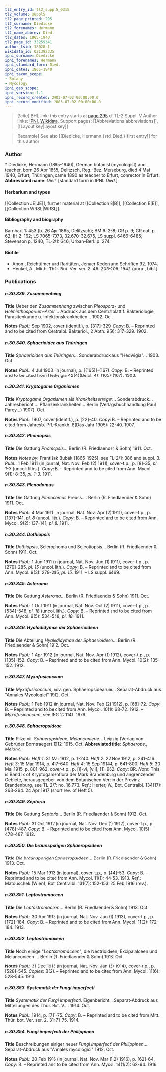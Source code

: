 ```yaml
---
tl2_entry_id: tl2_suppl5_0315
tl2_volume: suppl5
tl2_page_printed: 295
tl2_surname: Diedicke
tl2_forenames: Hermann
tl2_name_abbrev: Died.
tl2_dates: 1865-1940
tl2_page_id: 33259341
author_lsid: 18028-1
wikidata_id: Q21392335
ipni_surname: Diedicke
ipni_forenames: Hermann
ipni_standard_form: Died.
ipni_dates: 1865-1940
ipni_taxon_scope: 
- Botany
- Mycology
ipni_geo_scope: 
ipni_version: 1.1
ipni_record_created: 2003-07-02 00:00:00.0
ipni_record_modified: 2003-07-02 00:00:00.0
---
```


> [!cite] BHL link: this entry starts at [page 295](https://www.biodiversitylibrary.org/page/33259341) of TL-2 Suppl. V
> Author links: [IPNI](https://www.ipni.org/a/18028-1), [Wikidata](https://www.wikidata.org/wiki/Q21392335). Support pages: [[Abbreviations|abbreviations]], [[Layout key|layout key]]

> [!example] See also [[Diedicke, Hermann {std. Died.}|first entry]] for this author

### Author

\* Diedicke, Hermann (1865-1940), German botanist (mycologist) and teacher, born 26 Apr 1865, Delitzsch, Reg.-Bez. Merseburg, died 4 Mai 1940, Erfurt, Thüringen, came 1890 as teacher to Erfurt, conrector in Erfurt. 
**Abbreviated name**: *Died.* \[standard form in IPNI: *Died.*\]

#### Herbarium and types

[[Collection JE|JE]], further material at [[Collection B|B]], [[Collection E|E]], [[Collection WRSL|WRSL]].

#### Bibliography and biography

Barnhart 1: 453 (b. 26 Apr 1865, Delitzsch); BM 6: 268; GR p. 9; GR cat. p. 62; IH 2: 162; LS 7065-7073, 32.670-32.675, LS suppl. 6466-6485; Stevenson p. 1240; TL-2/1: 646; Urban-Berl. p. 274.

#### Biofile

- Anon., Reichtümer und Raritäten, Jenaer Reden und Schriften 92. 1974.
- Henkel, A., Mitth. Thür. Bot. Ver. ser. 2. 49: 205-209. 1942 (portr., bibl.).

### Publications

##### n.30.339. Zusammenhang

**Title**
Ueber den *Zusammenhang* zwischen *Pleospora*- und *Helminthosporium-Arten*... Abdruck aus dem Centralblatt f. Bakteriologie, Parasitenkunde u. Infektionskrankheiten... 1902. Oct.

**Notes**
*Publ*.: Sep 1902, cover (identif.), p. \[317\]-329. *Copy*: B. – Reprinted and to be cited from Centralbl. Bakteriol., 2 Abth. 9(9): 317-329. 1902.

##### n.30.340. Sphaerioiden aus Thüringen

**Title**
*Sphaerioiden aus Thüringen*... Sonderabdruck aus "Hedwigia"... 1903. Oct.

**Notes**
*Publ*.: 4 Jul 1903 (in journal), p. \[(165)\]-(167). *Copy*: B. – Reprinted and to be cited from Hedwigia 42(4)(Beibl. 4): (165)-(167). 1903.

##### n.30.341. Kryptogame Organismen

**Title**
*Kryptogame Organismen* als *Krankheitserreger*... Sonderabdruck... Jahresbericht ... Pflanzenkrankheiten... Berlin (Verlagsbuchhandlung Paul Parey...) 1907\]. Oct.

**Notes**
*Publ*.: 1907, cover (identif.), p. \[22\]-40. *Copy*: B. – Reprinted and to be cited from Jahresb. Pfl.-Krankh. 8(Das Jahr 1905): 22-40. 1907.

##### n.30.342. Phomopsis

**Title**
Die Gattung *Phomopsis*... Berlin (R. Friedlaender & Sohn) 1911. Oct.

**Notes**
*Notes by*: František Bubák (1865-1925), see TL-2/1: 386 and suppl. 3.
*Publ*.: 1 Feb 1911 (in journal, Nat. Nov. Feb (2) 1911), cover-t.p., p. \[8\]-35, *pl. 1-3* (uncol. liths.). *Copy*: B. – Reprinted and to be cited from Ann. Mycol. 9(1): 8-35, *pl. 1-3.* 1911.

##### n.30.343. Plenodomus

**Title**
Die Gattung *Plenodomus* Preuss.... Berlin (R. Friedlaender & Sohn) 1911. Oct.

**Notes**
*Publ*.: 4 Mar 1911 (in journal, Nat. Nov. Apr (2) 1911), cover-t.p., p. \[137\]-141, *pl. 8* (uncol. lith.). *Copy*: B. – Reprinted and to be cited from Ann. Mycol. 9(2): 137-141, *pl. 8.* 1911.

##### n.30.344. Dothiopsis

**Title**
*Dothiopsis*, Sclerophoma und Scleotiopsis... Berlin (R. Friedlaender & Sohn) 1911. Oct.

**Notes**
*Publ*.: 1 Jun 1911 (in journal, Nat. Nov. Jun (1) 1911), cover-t.p., p. \[279\]-285, *pl. 15* (uncol. lith.). *Copy*: B. – Reprinted and to be cited from Ann. Mycol. 9(3): 279-285, *pl. 15.* 1911. – LS suppl. 6469.

##### n.30.345. Asteroma

**Title**
Die Gattung *Asteroma*... Berlin (R. Friedlaender & Sohn) 1911. Oct.

**Notes**
*Publ*.: 1 Oct 1911 (in journal, Nat. Nov. Oct (2) 1911), cover-t.p., p. \[534\]-548, *pl. 18* (uncol. lith.). *Copy*: B. – Reprinted and to be cited from Ann. Mycol. 9(5): 534-548, *pl. 18.* 1911.

##### n.30.346. Hyalodidymae der Sphaerioideen

**Title**
Die Abteilung *Hyalodidymae der Sphaerioideen*... Berlin (R. Friedlaender & Sohn) 1912. Oct.

**Notes**
*Publ*.: 1 Apr 1912 (in journal, Nat. Nov. Apr (1) 1912), cover-t.p., p. \[135\]-152. *Copy*: B. – Reprinted and to be cited from Ann. Mycol. 10(2): 135-152. 1912.

##### n.30.347. Myxofusicoccum

**Title**
*Myxofusicoccum*, nov. gen. Sphaeropsidearum... Separat-Abdruck aus "Annales Mycologici" 1912. Oct.

**Notes**
*Publ*.: 1 Feb 1912 (in journal, Nat. Nov. Feb (2) 1912), p. \[68\]-72. *Copy*: B. – Reprinted and to be cited from Ann. Mycol. 10(1): 68-72. 1912. – *Myxofusicoccum*, see ING 2: 1141. 1979.

##### n.30.348. Sphaeropsideae

**Title**
Pilze vii. *Sphaeropsideae*, *Melanconieae*... Leipzig (Verlag von Gebrüder Borntraeger) 1912-1915. Oct.
**Abbreviated title**: *Sphaerops., Melanc.*

**Notes**
*Publ*.: *Heft 1*: 31 Mai 1912, p. 1-240.
*Heft 2*: 22 Nov 1912, p. 241-416.
*Heft 3*: 15 Mar 1914, p. 417-640.
*Heft 4*: 15 Sep 19144, p. 641-800.
*Heft 5*: 30 Mai 1915, p. 801-962, cover-t.p., p. \[i\]-vi, \[vii\], \[1\]-962. *Copy*: BR.
*Note*: This is Band ix of Kryptogamenflora der Mark Brandenburg und angrenzender Gebiete, herausgegeben von dem Botanischen Verein der Provinz Brandenburg, see TL-2/7: no. 16.773.
*Ref*.: Herter, W., Bot. Centralbl. 134(17): 263-264. 24 Apr 1917 (short rev. of Heft 5).

##### n.30.349. Septoria

**Title**
Die Gattung *Septoria*... Berlin (R. Friedlaender & Sohn) 1912. Oct.

**Notes**
*Publ*.: 31 Oct 1912 (in journal, Nat. Nov. Dec (1) 1912), cover-t.p., p. \[478\]-487. *Copy*: B. – Reprinted and to be cited from Ann. Mycol. 10(5): 478-487. 1912.

##### n.30.350. Die braunsporigen Sphaeropsideen

**Title**
*Die braunsporigen Sphaeropsideen*... Berlin (R. Friedlaender & Sohn) 1913. Oct.

**Notes**
*Publ*.: 15 Mar 1913 (in journal), cover-t.p., p. \[44\]-53. *Copy*: B. – Reprinted and to be cited from Ann. Mycol. 11(1): 44-53. 1913.
*Ref*.: Matouschek (Wien), Bot. Centralbl. 131(7): 152-153. 25 Feb 1916 (rev.).

##### n.30.351. Leptostromaceen

**Title**
Die *Leptostromaceen*... Berlin (R. Friedlaender & Sohn) 1913. Oct.

**Notes**
*Publ*.: 30 Apr 1913 (in journal, Nat. Nov. Jun (1) 1913), cover-t.p., p. \[172\]-184. *Copy*: B. – Reprinted and to be cited from Ann. Mycol. 11(2): 172-184. 1913.

##### n.30.352. Leptostromaceen

**Title**
Noch einige "*Leptostromaceen*", die Nectrioideen, Excipalalceen und Melanconieen ... Berlin (R. Friedlaender & Sohn) 1913. Oct.

**Notes**
*Publ*.: 31 Dec 1913 (in journal, Nat. Nov. Jan (2) 1914), cover-t.p., p. \[528\]-545. *Copies*: B(2). – Reprinted and to be cited from Ann. Mycol. 11(6): 528-545. 1913.

##### n.30.353. Systematik der Fungi imperfecti

**Title**
*Systematik der Fungi imperfecti*. Eigenbericht... Separat-Abdruck aus Mitteilungen des Thür. Bot. V.... 1914. Oct.

**Notes**
*Publ*.: 1914, p. \[71\]-75. *Copy*: B. – Reprinted and to be cited from Mitt. Thür. bot. Ver. ser. 2. 31: 71-75. 1914.

##### n.30.354. Fungi imperfecti der Philippinen

**Title**
Beschreibungen einiger neuer *Fungi imperfecti der Philippinen*... Separat-Abdruck aus "Annales mycologici" 1912. Oct.

**Notes**
*Publ*.: 20 Feb 1916 (in journal, Nat. Nov. Mar (1,2) 1916), p. \[62\]-64. *Copy*: B. – Reprinted and to be cited from Ann. Mycol. 14(1/2): 62-64. 1916.


